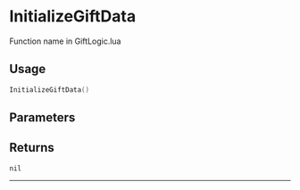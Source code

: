 # InitializeGiftData
Function name in GiftLogic.lua
## Usage
```lua
InitializeGiftData()
```
## Parameters

## Returns
`nil`

---